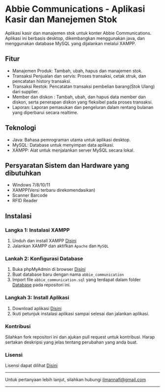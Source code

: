 # Abbie Communications - Aplikasi Kasir dan Manejemen Stok
Aplikasi kasir dan manajemen stok untuk konter Abbie Communications. Aplikasi ini berbasis desktop, dikembangkan menggunakan java, dan menggunakan database MySQL yang dijalankan melalui XAMPP.

## Fitur
- Manajemen Produk: Tambah, ubah, hapus dan manajemen stok.
- Transaksi Penjualan dan servis: Proses transaksi, cetak struk, dan pencatatan history transaksi.
- Transaksi Restok: Pencatatan transaksi pembelian barang(Stok Ulang) dari supplier.
- Member dan diskon : Tambah, ubah, dan hapus data member dan diskon, serta penerapan diskon yang fleksibel pada proses transaksi.
- Laporan: Laporan pemasukan dan pengeluran dalam rentang bulanan yang diperbarui secara realtime.

## Teknologi
- Java: Bahasa pemrograman utama untuk aplikasi desktop.
- MySQL: Database untuk menyimpan data aplikasi.
- XAMPP: Alat untuk menjalankan server MySQL secara lokal.

## Persyaratan Sistem dan Hardware yang dibutuhkan
- Windows 7/8/10/11
- XAMPP(Versi terbaru direkomendasikan)
- Scanner Barcode
- RFID Reader

## Instalasi
### Langka 1: Instalasi XAMPP
1. Unduh dan install XAMPP [Disini](https://www.apachefriends.org/download.html)
2. Jalankan XAMPP dan aktifkan `Apache` dan `MySQL`
### Lankah 2: Konfigurasi Database
1. Buka phpMyAdmin di browser [Disini](http://localhost/phpmyadmin)
2. Buat database baru dengan nama `abbie_communication`
3. Import file `abbie_communication.sql` yang terdapat dalam folder [Database](Database) pada repositori ini.
### Langkah 3: Install Aplikasi
1. Download aplikasi [Disini](https://drive.google.com/file/d/11RX3JQw7jKATTUo6xtVVeNZna_1_Ys2H/view?usp=sharing)
2. Ikuti petunjuk instalasi aplikasi sampai selesai dan jalankan aplikasi.
### Kontribusi
Silahkan fork repositori ini dan ajukan pull request untuk kontribusi. Harap sertakan deskripsi yang jelas tentang perubahan yang anda buat.
### Lisensi
Lisensi dapat dilihat [Disini](license.txt)

---
Untuk pertanyaan lebih lanjut, silahkan hubungi [ilmannafi@gmail.com](mailto:ilmannafi04@gmail.com)

---

